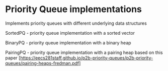# Priority Queue implementations
Implements priority queues with different underlying data structures

SortedPQ - priority queue implementation with a sorted vector

BinaryPQ - priority queue implementation with a binary heap

PairingPQ - priority queue implementation with a pairing heap based on this paper [https://eecs281staff.github.io/p2b-priority-queues/p2b-priority-queues/pairing-heaps-fredman.pdf]
